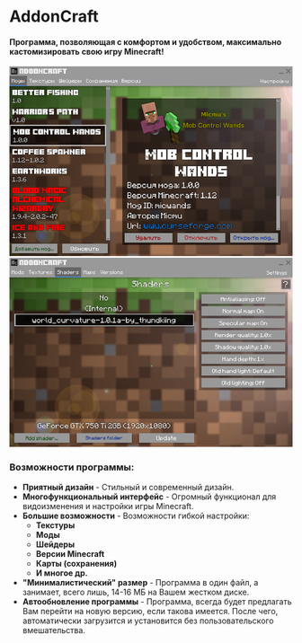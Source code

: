 # AddonCraft
#### Программа, позволяющая с комфортом и удобством, максимально кастомизировать свою игру **Minecraft**!
![Screenshot](docs/0.1/screen_1.png)
![Screenshot](docs/0.1/screen_2.png)

### Возможности программы:
- **Приятный дизайн** - Стильный и современный дизайн.
- **Многофункциональный интерфейс** - Огромный функционал для видоизменения и настройки игры Minecraft.
- **Большие возможности** - Возможности гибкой настройки:
    - **Текстуры**
    - **Моды**
    - **Шейдеры**
    - **Версии Minecraft**
    - **Карты (сохранения)**
    - **И многое др.**
- **"Минималистический" размер** - Программа в один файл, а занимает, всего лишь, 14-16 МБ на Вашем жестком диске.
- **Автообновление программы** - Программа, всегда будет предлагать Вам перейти на новую версию, если такова имеется. После чего, автоматически загрузится и установится без пользовательского вмешательства.
